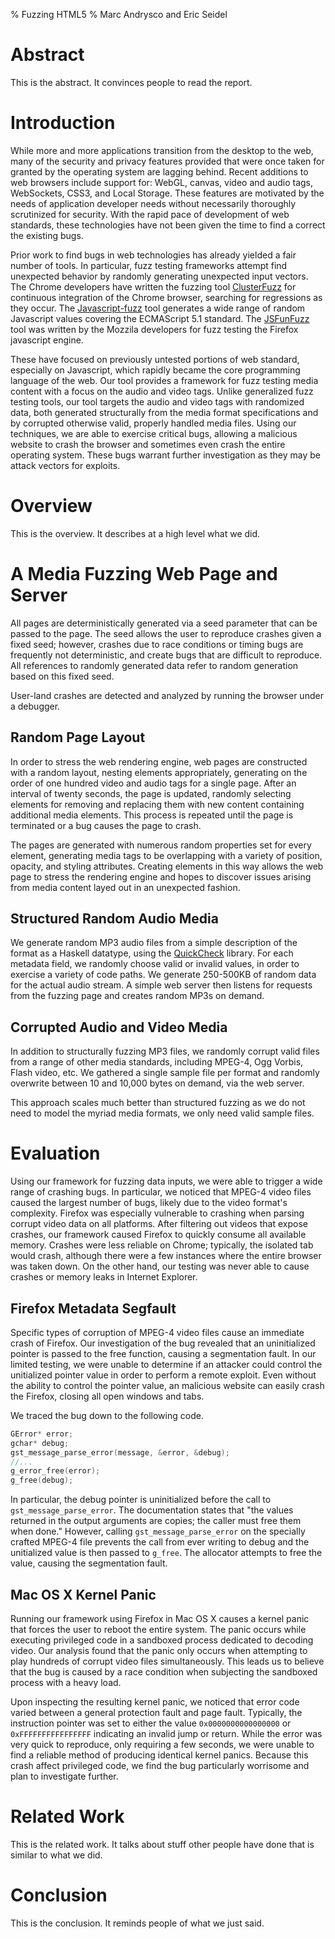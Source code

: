 % Fuzzing HTML5
% Marc Andrysco and Eric Seidel

# Abstract

This is the abstract. It convinces people to read the report.

# Introduction

While more and more applications transition from the desktop to the web,
many of the security and privacy features provided that were once taken for
granted by the operating system are lagging behind. Recent additions to web
browsers include support for: WebGL, canvas, video and audio tags, WebSockets,
CSS3, and Local Storage. These features are motivated by the needs of
application developer needs without necessarily thoroughly scrutinized for
security. With the rapid pace of development of web standards, these
technologies have not been given the time to find a correct the existing bugs.

Prior work to find bugs in web technologies has already yielded a fair number
of tools. In particular, fuzz testing frameworks attempt find unexpected
behavior by randomly generating unexpected input vectors. The Chrome
developers have written the fuzzing tool [ClusterFuzz] for continuous
integration of the Chrome browser, searching for regressions as they occur.
The [Javascript-fuzz] tool generates a wide range of random Javascript values
covering the ECMAScript 5.1 standard. The [JSFunFuzz] tool was written by the
Mozzila developers for fuzz testing the Firefox javascript engine.

These have focused on previously untested portions of web standard, especially
on Javascript, which rapidly became the core programming language of the web.
Our tool provides a framework for fuzz testing media content with a focus on the
audio and video tags. Unlike generalized fuzz testing tools, our tool targets
the audio and video tags with randomized data, both generated structurally
from the media format specifications and by corrupted otherwise valid,
properly handled media files. Using our techniques, we are able to exercise
critical bugs, allowing a malicious website to crash the browser and sometimes
even crash the entire operating system. These bugs warrant further
investigation as they may be attack vectors for exploits.

# Overview
This is the overview. It describes at a high level what we did.

# A Media Fuzzing Web Page and Server

All pages are deterministically generated via a seed parameter that can
be passed to the page. The seed allows the user to reproduce crashes
given a fixed seed; however, crashes due to race conditions or timing
bugs are frequently not deterministic, and create bugs that are
difficult to reproduce. All references to randomly generated data refer
to random generation based on this fixed seed.

User-land crashes are detected and analyzed by running the browser under a
debugger.

## Random Page Layout

In order to stress the web rendering engine, web pages are constructed with a
random layout, nesting elements appropriately, generating on the order of one
hundred video and audio tags for a single page. After an interval of twenty
seconds, the page is updated, randomly selecting elements for removing and
replacing them with new content containing additional media elements. This
process is repeated until the page is terminated or a bug causes the page to
crash.

The pages are generated with numerous random properties set for every element,
generating media tags to be overlapping with a variety of position, opacity,
and styling attributes. Creating elements in this way allows the web page to
stress the rendering engine and hopes to discover issues arising from media
content layed out in an unexpected fashion.

## Structured Random Audio Media

We generate random MP3 audio files from a simple description of the
format as a Haskell datatype, using the [QuickCheck] library. For each
metadata field, we randomly choose valid or invalid values, in order to
exercise a variety of code paths. We generate 250-500KB of random data
for the actual audio stream. A simple web server then listens for
requests from the fuzzing page and creates random MP3s on demand.

## Corrupted Audio and Video Media

In addition to structurally fuzzing MP3 files, we randomly corrupt valid files from a range of other media standards, including MPEG-4, Ogg Vorbis, Flash video, etc. We gathered a single sample file per format and randomly overwrite between 10 and 10,000 bytes on demand, via the web server.

This approach scales much better than structured fuzzing as we do not need to model the myriad media formats, we only need valid sample files.

# Evaluation

Using our framework for fuzzing data inputs, we were able to trigger a wide
range of crashing bugs. In particular, we noticed that MPEG-4 video files
caused the largest number of bugs, likely due to the video format's
complexity. Firefox was especially vulnerable to crashing when parsing corrupt
video data on all platforms. After filtering out videos that expose crashes,
our framework caused Firefox to quickly consume all available memory. Crashes
were less reliable on Chrome; typically, the isolated tab would crash,
although there were a few instances where the entire browser was taken down.
On the other hand, our testing was never able to cause crashes or memory leaks
in Internet Explorer.

## Firefox Metadata Segfault

Specific types of corruption of MPEG-4 video files cause an immediate crash
of Firefox. Our investigation of the bug revealed that an uninitialized
pointer is passed to the free function, causing a segmentation fault. In our
limited testing, we were unable to determine if an attacker could control the
unitialized pointer value in order to perform a remote exploit. Even without
the ability to control the pointer value, an malicious website can easily
crash the Firefox, closing all open windows and tabs.

We traced the bug down to the following code.

```c
GError* error;
gchar* debug;
gst_message_parse_error(message, &error, &debug);
//...
g_error_free(error);
g_free(debug);
```

In particular, the debug pointer is uninitialized before the call to
`gst_message_parse_error`. The documentation states that "the values
returned in the output arguments are copies; the caller must free them
when done." However, calling `gst_message_parse_error` on the specially
crafted MPEG-4 file prevents the call from ever writing to debug and the
unitialized value is then passed to `g_free`. The allocator attempts to
free the value, causing the segmentation fault.

## Mac OS X Kernel Panic

Running our framework using Firefox in Mac OS X causes a kernel panic
that forces the user to reboot the entire system. The panic occurs while
executing privileged code in a sandboxed process dedicated to decoding
video. Our analysis found that the panic only occurs when attempting to
play hundreds of corrupt video files simultaneously. This leads us to
believe that the bug is caused by a race condition when subjecting the
sandboxed process with a heavy load.

Upon inspecting the resulting kernel panic, we noticed that error code varied
between a general protection fault and page fault. Typically, the instruction
pointer was set to either the value `0x0000000000000000` or
`0xFFFFFFFFFFFFFFFF` indicating an invalid jump or return. While the error was
very quick to reproduce, only requiring a few seconds, we were unable to find a
reliable method of producing identical kernel panics. Because this crash
affect privileged code, we find the bug particularly worrisome and plan to
investigate further.

# Related Work
This is the related work. It talks about stuff other people have done that is similar to what we did.

# Conclusion
This is the conclusion. It reminds people of what we just said.

[ClusterFuzz]: https://code.google.com/p/clusterfuzz/
[Javascript-fuzz]: https://github.com/NodeGuy/JavaScript-fuzz
[JSFunFuzz]: https://code.google.com/p/google-caja/source/browse/trunk/src/third_party/js/jsfunfuzz/jsfunfuzz.js?r=1767
[CREST]: http://jburnim.github.io/crest/
[KLEE]: https://klee.github.io
[AEG]: http://security.ece.cmu.edu/aeg/
[paper]: http://dl.acm.org/citation.cfm?id=2541977
[V8]: https://code.google.com/p/v8/
[address disclosure vulnerabilities]: http://blog.beyondtrust.com/zd_threat/internet-explorer-9-memory-disclosure
[arbitrary code execution]: https://bugzilla.mozilla.org/show_bug.cgi?id=796866
[cross-site scripting]: http://net-security.org/dl/articles/WHXSSThreats.pdf
[denial-of-service bugs]: https://www.evilfingers.com/advisory/Google_Chrome_Browser_0.2.149.27_in_chrome_dll.php
[QuickCheck]: http://hackage.haskell.org/package/QuickCheck
